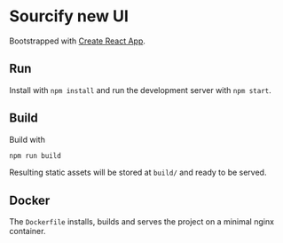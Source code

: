# Sourcify new UI

Bootstrapped with [Create React App](https://github.com/facebook/create-react-app).

## Run

Install with `npm install` and run the development server with `npm start`.

## Build

Build with

```sh
npm run build
```

Resulting static assets will be stored at `build/` and ready to be served.

## Docker

The `Dockerfile` installs, builds and serves the project on a minimal nginx container.

